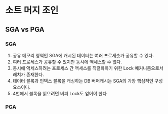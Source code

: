 # 소트 머지 조인

## SGA vs PGA

### SGA

1. 공유 메모리 영역인 SGA에 캐시된 데이터는 여러 프로세슷가 공유할 수 있다.
2. 여러 프로세스가 공유할 수 있지만 동시에 액세스할 수 없다.
3. 동시에 액세스하려는 프로세스 간 액세스를 직렬화하기 위한 Lock 메커니즘으로서 래치가 존재한다.
4. 데이터 블록과 인덱스 블록을 캐싱하는 DB 버퍼캐시는 SGA의 가장 핵심적인 구성요소이다.
5. 4번에서 블록을 읽으려면 버퍼 Lock도 얻어야 한다

### PGA

